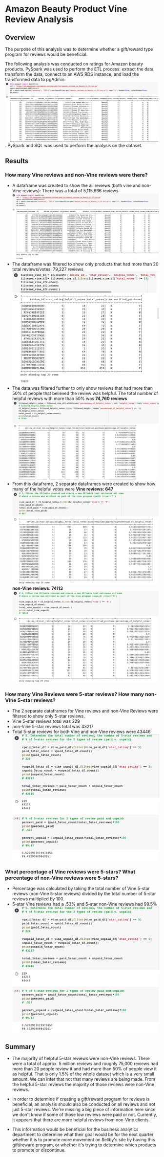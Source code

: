 # **Amazon Beauty Product Vine Review Analysis**

## **Overview**
The purpose of this analysis was to determine whether a gift/reward type program for reviews would be beneficial. 

The following analysis was conducted on ratings for Amazon beauty products. PySpark was used to perform the ETL process: extract the data, transform the data, connect to an AWS RDS instance, and load the transformed data to pgAdmin: ![dataset](https://github.com/tutran90/Amazon_Vine_Analysis/blob/main/Amazon_Beauty_Products_Data.png).
PySpark and SQL was used to perform the analysis on the dataset. 

## **Results**

### How many Vine reviews and non-Vine reviews were there? 
- A dataframe was created to show the all reviews (both vine and non-Vine reviews): There was a total of 5,115,666 reviews ![image](https://github.com/tutran90/Amazon_Vine_Analysis/blob/main/Updated_Amazon_dataset_png.png)
- The dataframe was filtered to show only products that had more than 20 total reviews/votes: 79,227 reviews ![dataframe](https://github.com/tutran90/Amazon_Vine_Analysis/blob/main/Count_filtered_votes.png)
- The data was filtered further to only show reviews that had more than 50% of people that believed the review was helpful. The total number of helpful reviews with more than 50% was **74,760 reviews** ![dataframe](https://github.com/tutran90/Amazon_Vine_Analysis/blob/main/helpful_votes_df.png)
- From this dataframe, 2 separate dataframes were created to show how many of the helpful votes were **Vine reviews: 647** ![dataframe](https://github.com/tutran90/Amazon_Vine_Analysis/blob/main/paid_vine_df.png) **non-Vine reviews: 74113** ![dataframe](https://github.com/tutran90/Amazon_Vine_Analysis/blob/main/unpaid_votes_df.png)

### How many Vine Reviews were 5-star reviews? How many non-Vine 5-star reviews?
- The 2 separate dataframes for Vine reviews and non-Vine Reviews were filtered to show only 5-star reviews. 
- Vine 5-star reviews total was 229 
- non-Vine 5-star reviews total was 43217 
- Total 5-star reviews for both Vine and non-Vine reviews were 43446 
![image](https://github.com/tutran90/Amazon_Vine_Analysis/blob/main/Analysis_code.png)

### What percentage of Vine reviews were 5-stars? What percentage of non-Vine reviews were 5-stars? 
- Percentage was calculated by taking the total number of Vine 5-star reviews (non-Vine 5-star reviews) divided by the total number of 5-star reviews multiplied by 100. 
- 5-star Vine reviews had a .53% and 5-star non-Vine reviews had 99.5% 
![image](https://github.com/tutran90/Amazon_Vine_Analysis/blob/main/Analysis_code.png)

## **Summary**
- The majority of helpful 5-star reviews were non-Vine reviews. There were a total of approx. 5 million reviews and roughly 75,000 reviews had more than 20 people review it and had more than 50% of people view it as helpful. That is only 1.5% of the whole dataset which is a very small amount. We can infer that not that many reviews are being made. From the helpful 5-star reviews the majority of those reviews were non-Vine reviews. 

- In order to determine if creating a gift/reward program for reviews is beneficial, an analysis should also be conducted on all reviews and not just 5-star reviews. We're missing a big piece of information here since we don't know if some of those low reviews were paid or not. Currently, it appears that there are more helpful reviews from non-Vine clients. 

- This information would be beneficial for the business analytics department to determine what their goal would be for the next quarter whether it is to promote more movement on $ellby's site by having this gift/reward program, or whether it's trying to determine which products to promote or discontinue. 